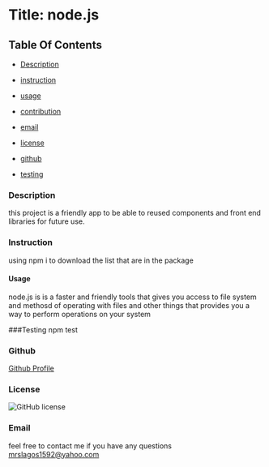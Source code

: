
        
# Title: node.js

## Table Of Contents
* [Description](#description)

* [instruction](#instruction)

* [usage](#usage)

* [contribution](#contribution)

* [email](#email)

* [license](#license)

* [github](#github)

* [testing](#test)

### Description
this project is a friendly app to be able to reused components and front end libraries for future use.

### Instruction
using npm i to download the list that are in the package

#### Usage
node.js is is a faster and friendly tools that gives you access to file system and methosd of operating with files and other things that provides you a way to perform operations on your system

###Testing
npm test

### Github
[Github Profile](https://github.com/Babygirl110609)

### License
 ![GitHub license](https://img.shields.io/badge/license-MIT-blue.svg)


 ### Email
 feel free to contact me if you have any questions mrslagos1592@yahoo.com
        
